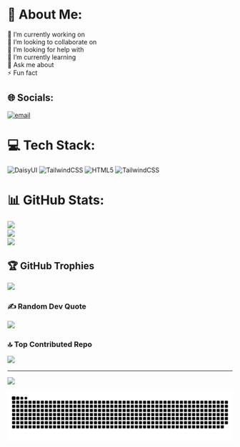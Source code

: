 # 💫 About Me:
🔭 I’m currently working on<br>👯 I’m looking to collaborate on<br>🤝 I’m looking for help with<br>🌱 I’m currently learning<br>💬 Ask me about<br>⚡ Fun fact


## 🌐 Socials:
[![email](https://img.shields.io/badge/Email-D14836?logo=gmail&logoColor=white)](mailto:programingbot255@gmail.com) 

# 💻 Tech Stack:
![DaisyUI](https://img.shields.io/badge/daisyui-5A0EF8?style=for-the-badge&logo=daisyui&logoColor=white) ![TailwindCSS](https://img.shields.io/badge/tailwindcss-%2338B2AC.svg?style=for-the-badge&logo=tailwind-css&logoColor=white) ![HTML5](https://img.shields.io/badge/html5-%23E34F26.svg?style=for-the-badge&logo=html5&logoColor=white) ![TailwindCSS](https://img.shields.io/badge/tailwindcss-%2338B2AC.svg?style=for-the-badge&logo=tailwind-css&logoColor=white)
# 📊 GitHub Stats:
![](https://github-readme-stats.vercel.app/api?username=programingbot255&theme=transparent&hide_border=false&include_all_commits=true&count_private=true)<br/>
![](https://nirzak-streak-stats.vercel.app/?user=programingbot255&theme=transparent&hide_border=false)<br/>
![](https://github-readme-stats.vercel.app/api/top-langs/?username=programingbot255&theme=transparent&hide_border=false&include_all_commits=true&count_private=true&layout=compact)

## 🏆 GitHub Trophies
![](https://github-profile-trophy.vercel.app/?username=programingbot255&theme=default_repocard&no-frame=false&no-bg=false&margin-w=4)

### ✍️ Random Dev Quote
![](https://quotes-github-readme.vercel.app/api?type=horizontal&theme=light)

### 🔝 Top Contributed Repo
![](https://github-contributor-stats.vercel.app/api?username=programingbot255&limit=5&theme=shadow_green&combine_all_yearly_contributions=true)

---
[![](https://visitcount.itsvg.in/api?id=programingbot255&icon=0&color=13)](https://visitcount.itsvg.in)

<!-- Proudly created with GPRM ( https://gprm.itsvg.in ) -->





<picture>
  <source media="(prefers-color-scheme: dark)" srcset="https://raw.githubusercontent.com/programingbot255/programingbot255/output/github-snake-dark.svg" />
  <source media="(prefers-color-scheme: light)" srcset="https://raw.githubusercontent.com/programingbot255/programingbot255/output/github-snake.svg" />
  <img alt="github-snake" src="https://raw.githubusercontent.com/programingbot255/programingbot255/output/github-snake.svg" />
</picture>
